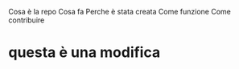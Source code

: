 Cosa è la repo
Cosa fa
Perche è stata creata
Come funzione
Come contribuire

# questa è una modifica
